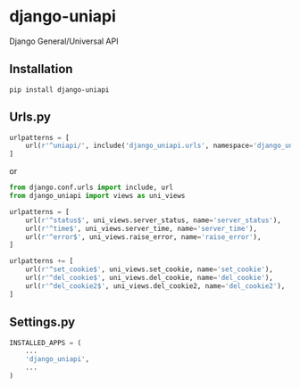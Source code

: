 # django-uniapi
Django General/Universal API

## Installation
```shell
pip install django-uniapi
```

## Urls.py
```python
urlpatterns = [
    url(r'^uniapi/', include('django_uniapi.urls', namespace='django_uniapi')),
]
```
or
```python
from django.conf.urls import include, url
from django_uniapi import views as uni_views

urlpatterns = [
    url(r'^status$', uni_views.server_status, name='server_status'),
    url(r'^time$', uni_views.server_time, name='server_time'),
    url(r'^error$', uni_views.raise_error, name='raise_error'),
]

urlpatterns += [
    url(r'^set_cookie$', uni_views.set_cookie, name='set_cookie'),
    url(r'^del_cookie$', uni_views.del_cookie, name='del_cookie'),
    url(r'^del_cookie2$', uni_views.del_cookie2, name='del_cookie2'),
]
```

## Settings.py
```python
INSTALLED_APPS = (
    ...
    'django_uniapi',
    ...
)
```
